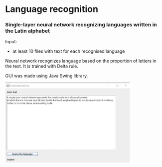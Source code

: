 # Language recognition

### Single-layer neural network recognizing languages ​​written in the Latin alphabet

Input:
* at least 10 files with text for each recognised language

Neural network recognizes language based on the proportion of letters in the text. It is trained with Delta rule.

GUI was made using Java Swing library.

<img src="language_guessing.jpg" width=400>

